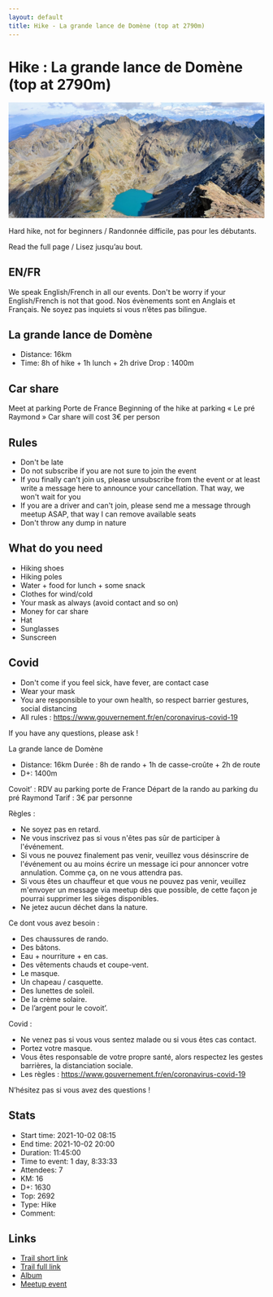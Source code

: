 ```yaml
---
layout: default
title: Hike - La grande lance de Domène (top at 2790m)
---
```


# Hike : La grande lance de Domène (top at 2790m)

![2021-10-02](../img/orig/2021-10-02.jpg)

Hard hike, not for beginners / Randonnée difficile, pas pour les débutants.

Read the full page / Lisez jusqu’au bout.

##  EN/FR 
We speak English/French in all our events. Don't be worry if your English/French is not that good. Nos évènements sont en Anglais et Français. Ne soyez pas inquiets si vous n’êtes pas bilingue.

##  La grande lance de Domène 
* Distance: 16km
* Time: 8h of hike + 1h lunch + 2h drive
Drop : 1400m

##  Car share 
Meet at parking Porte de France
Beginning of the hike at parking « Le pré Raymond »
Car share will cost 3€ per person

##  Rules 
- Don't be late
- Do not subscribe if you are not sure to join the event
- If you finally can't join us, please unsubscribe from the event or at least write a message here to announce your cancellation. That way, we won't wait for you
- If you are a driver and can't join, please send me a message through meetup ASAP, that way I can remove available seats
- Don't throw any dump in nature

##  What do you need 
- Hiking shoes
- Hiking poles
- Water + food for lunch + some snack
- Clothes for wind/cold
- Your mask as always (avoid contact and so on)
- Money for car share
- Hat
- Sunglasses
- Sunscreen

##  Covid 
- Don't come if you feel sick, have fever, are contact case
- Wear your mask
- You are responsible to your own health, so respect barrier gestures, social distancing
- All rules : https://www.gouvernement.fr/en/coronavirus-covid-19

If you have any questions, please ask !

La grande lance de Domène
* Distance: 16km
Durée : 8h de rando + 1h de casse-croûte + 2h de route
* D+: 1400m

Covoit’ :
RDV au parking porte de France
Départ de la rando au parking du pré Raymond
Tarif : 3€ par personne

Règles :
- Ne soyez pas en retard.
- Ne vous inscrivez pas si vous n'êtes pas sûr de participer à l'événement.
- Si vous ne pouvez finalement pas venir, veuillez vous désinscrire de l'événement ou au moins écrire un message ici pour annoncer votre annulation. Comme ça, on ne vous attendra pas.
- Si vous êtes un chauffeur et que vous ne pouvez pas venir, veuillez m'envoyer un message via meetup dès que possible, de cette façon je pourrai supprimer les sièges disponibles.
- Ne jetez aucun déchet dans la nature.

Ce dont vous avez besoin :
- Des chaussures de rando.
- Des bâtons.
- Eau + nourriture + en cas.
- Des vêtements chauds et coupe-vent.
- Le masque.
- Un chapeau / casquette.
- Des lunettes de soleil.
- De la crème solaire.
- De l’argent pour le covoit’.

Covid :
- Ne venez pas si vous vous sentez malade ou si vous êtes cas contact.
- Portez votre masque.
- Vous êtes responsable de votre propre santé, alors respectez les gestes barrières, la distanciation sociale.
- Les règles : https://www.gouvernement.fr/en/coronavirus-covid-19

N’hésitez pas si vous avez des questions !

## Stats

- Start time: 2021-10-02 08:15
- End time: 2021-10-02 20:00
- Duration: 11:45:00
- Time to event: 1 day, 8:33:33
- Attendees: 7
- KM: 16
- D+: 1630
- Top: 2692
- Type: Hike
- Comment: 

## Links

- [Trail short link](https://s.42l.fr/uyZCbHoe)
- [Trail full link]()
- [Album](https://binnette.github.io/GacImg2021/2021-10-02-Hike-La-grande-lance-de-Domene-top-at-2790m.html)
- [Meetup event](https://www.meetup.com/grenoble-adventure-club-english-french/events/281127669/)
